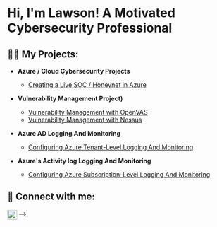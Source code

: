 <h1>Hi, I'm Lawson! A Motivated Cybersecurity Professional
<h2>👨‍💻 My Projects:</h2>

- <b>Azure / Cloud Cybersecurity Projects</b>
  - [Creating a Live SOC / Honeynet in Azure](https://github.com/joshmadakor1/Algorithms-Practice)
- <b>Vulnerability Management Project)</b>
  - [Vulnerability Management with OpenVAS](https://github.com/joshmadakor1/4chan-Image-Analysis-Middleware-C964)
  - [Vulnerability Management with Nessus](https://github.com/joshmadakor1/4chan-Image-Analysis-Middleware-C964)
- <b>Azure AD Logging And Monitoring</b>
  - [Configuring Azure Tenant-Level Logging And Monitoring ](https://github.com/joshmadakor1/Sentinel-Lab)
  
- <b>Azure's Activity log Logging And Monitoring</b>
  - [Configuring Azure Subscription-Level Logging And Monitoring](https://github.com/joshmadakor1/EncrypterPOC)
    
  



<h2> 🤳 Connect with me:</h2>


[<img align="left" alt="LawsonOnokpasah | LinkedIn" width="22px" src="https://cdn.jsdelivr.net/npm/simple-icons@v3/icons/linkedin.svg" />][linkedin]



[linkedin]: https://www.linkedin.com/in/lawson-onokpasah-06-11-78/


-->

